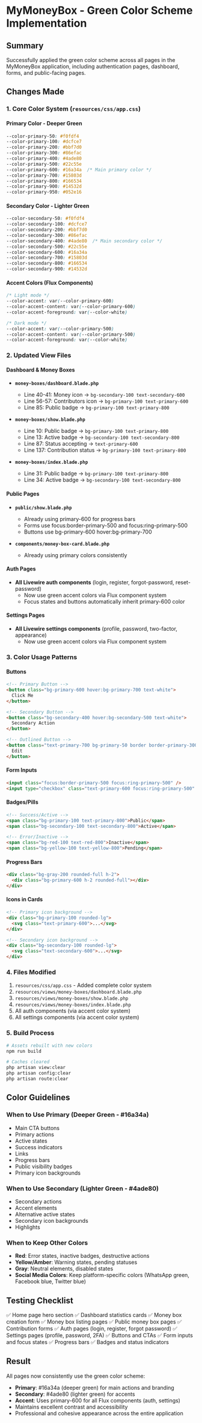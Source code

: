 # MyMoneyBox - Green Color Scheme Implementation

## Summary
Successfully applied the green color scheme across all pages in the MyMoneyBox application, including authentication pages, dashboard, forms, and public-facing pages.

## Changes Made

### 1. Core Color System (`resources/css/app.css`)

#### Primary Color - Deeper Green
```css
--color-primary-50: #f0fdf4
--color-primary-100: #dcfce7
--color-primary-200: #bbf7d0
--color-primary-300: #86efac
--color-primary-400: #4ade80
--color-primary-500: #22c55e
--color-primary-600: #16a34a  /* Main primary color */
--color-primary-700: #15803d
--color-primary-800: #166534
--color-primary-900: #14532d
--color-primary-950: #052e16
```

#### Secondary Color - Lighter Green
```css
--color-secondary-50: #f0fdf4
--color-secondary-100: #dcfce7
--color-secondary-200: #bbf7d0
--color-secondary-300: #86efac
--color-secondary-400: #4ade80  /* Main secondary color */
--color-secondary-500: #22c55e
--color-secondary-600: #16a34a
--color-secondary-700: #15803d
--color-secondary-800: #166534
--color-secondary-900: #14532d
```

#### Accent Colors (Flux Components)
```css
/* Light mode */
--color-accent: var(--color-primary-600)
--color-accent-content: var(--color-primary-600)
--color-accent-foreground: var(--color-white)

/* Dark mode */
--color-accent: var(--color-primary-500)
--color-accent-content: var(--color-primary-500)
--color-accent-foreground: var(--color-white)
```

### 2. Updated View Files

#### Dashboard & Money Boxes
- **`money-boxes/dashboard.blade.php`**
  - Line 40-41: Money icon → `bg-secondary-100 text-secondary-600`
  - Line 56-57: Contributors icon → `bg-primary-100 text-primary-600`
  - Line 85: Public badge → `bg-primary-100 text-primary-800`

- **`money-boxes/show.blade.php`**
  - Line 10: Public badge → `bg-primary-100 text-primary-800`
  - Line 13: Active badge → `bg-secondary-100 text-secondary-800`
  - Line 87: Status accepting → `text-primary-600`
  - Line 137: Contribution status → `bg-primary-100 text-primary-800`

- **`money-boxes/index.blade.php`**
  - Line 31: Public badge → `bg-primary-100 text-primary-800`
  - Line 34: Active badge → `bg-secondary-100 text-secondary-800`

#### Public Pages
- **`public/show.blade.php`**
  - Already using primary-600 for progress bars
  - Forms use focus:border-primary-500 and focus:ring-primary-500
  - Buttons use bg-primary-600 hover:bg-primary-700

- **`components/money-box-card.blade.php`**
  - Already using primary colors consistently

#### Auth Pages
- **All Livewire auth components** (login, register, forgot-password, reset-password)
  - Now use green accent colors via Flux component system
  - Focus states and buttons automatically inherit primary-600 color

#### Settings Pages
- **All Livewire settings components** (profile, password, two-factor, appearance)
  - Now use green accent colors via Flux component system

### 3. Color Usage Patterns

#### Buttons
```html
<!-- Primary Button -->
<button class="bg-primary-600 hover:bg-primary-700 text-white">
  Click Me
</button>

<!-- Secondary Button -->
<button class="bg-secondary-400 hover:bg-secondary-500 text-white">
  Secondary Action
</button>

<!-- Outlined Button -->
<button class="text-primary-700 bg-primary-50 border border-primary-300 hover:bg-primary-100">
  Edit
</button>
```

#### Form Inputs
```html
<input class="focus:border-primary-500 focus:ring-primary-500" />
<input type="checkbox" class="text-primary-600 focus:ring-primary-500" />
```

#### Badges/Pills
```html
<!-- Success/Active -->
<span class="bg-primary-100 text-primary-800">Public</span>
<span class="bg-secondary-100 text-secondary-800">Active</span>

<!-- Error/Inactive -->
<span class="bg-red-100 text-red-800">Inactive</span>
<span class="bg-yellow-100 text-yellow-800">Pending</span>
```

#### Progress Bars
```html
<div class="bg-gray-200 rounded-full h-2">
  <div class="bg-primary-600 h-2 rounded-full"></div>
</div>
```

#### Icons in Cards
```html
<!-- Primary icon background -->
<div class="bg-primary-100 rounded-lg">
  <svg class="text-primary-600">...</svg>
</div>

<!-- Secondary icon background -->
<div class="bg-secondary-100 rounded-lg">
  <svg class="text-secondary-600">...</svg>
</div>
```

### 4. Files Modified

1. `resources/css/app.css` - Added complete color system
2. `resources/views/money-boxes/dashboard.blade.php`
3. `resources/views/money-boxes/show.blade.php`
4. `resources/views/money-boxes/index.blade.php`
5. All auth components (via accent color system)
6. All settings components (via accent color system)

### 5. Build Process

```bash
# Assets rebuilt with new colors
npm run build

# Caches cleared
php artisan view:clear
php artisan config:clear
php artisan route:clear
```

## Color Guidelines

### When to Use Primary (Deeper Green - #16a34a)
- Main CTA buttons
- Primary actions
- Active states
- Success indicators
- Links
- Progress bars
- Public visibility badges
- Primary icon backgrounds

### When to Use Secondary (Lighter Green - #4ade80)
- Secondary actions
- Accent elements
- Alternative active states
- Secondary icon backgrounds
- Highlights

### When to Keep Other Colors
- **Red**: Error states, inactive badges, destructive actions
- **Yellow/Amber**: Warning states, pending statuses
- **Gray**: Neutral elements, disabled states
- **Social Media Colors**: Keep platform-specific colors (WhatsApp green, Facebook blue, Twitter blue)

## Testing Checklist

✅ Home page hero section
✅ Dashboard statistics cards
✅ Money box creation form
✅ Money box listing pages
✅ Public money box pages
✅ Contribution forms
✅ Auth pages (login, register, forgot password)
✅ Settings pages (profile, password, 2FA)
✅ Buttons and CTAs
✅ Form inputs and focus states
✅ Progress bars
✅ Badges and status indicators

## Result

All pages now consistently use the green color scheme:
- **Primary**: #16a34a (deeper green) for main actions and branding
- **Secondary**: #4ade80 (lighter green) for accents
- **Accent**: Uses primary-600 for all Flux components (auth, settings)
- Maintains excellent contrast and accessibility
- Professional and cohesive appearance across the entire application
